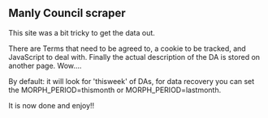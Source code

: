 Manly Council scraper
---------------------

This site was a bit tricky to get the data out.

There are Terms that need to be agreed to, a cookie to be tracked, and JavaScript to deal with. Finally the actual description of the DA is stored on another page. Wow....

By default: it will look for 'thisweek' of DAs, for data recovery you can set the MORPH_PERIOD=thismonth or MORPH_PERIOD=lastmonth.

It is now done and enjoy!!
